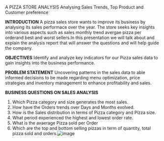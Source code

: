 A PIZZA STORE ANALYSIS
Analysing Sales Trends, Top Product and Customer preference

**INTRODUCTION**
A pizza sales store wants to improve its business by analysing its sales performace over the year. The store seeks key insights into various aspects such as sales monthly trend avergae pizza per orderand best and worst sellers.In this presentation we will talk about and explain the analysis report that will answer the questions and will help guide the company.

**OBJECTIVES**
Identify and analyze key indicators for our Pizza sales data to gain insights into the business performance.

**PROBLEM STATEMENT**
 Uncovering patterns in the sales data to able informed decisions to be made regarding menu optimization, price strategies and inventory management to enhance profitability and sales.

**BUSINESS QUESTIONS ON SALES ANALYSIS**

 1.  Which Pizza category and size generates the most sales.
2. How have the Orders trends over Days and Months evolved.
3. How is the Sales distribution in terms of Pizza category and Pizza size.
4. What period experienced the highest and lowest order rate.
5. What is the avaerage Pizza sold per Order
6. Which are the top and bottom selling pizzas in term of quantity, total pizza sold and orders.![image](https://github.com/user-attachments/assets/847a3676-982a-405e-b6fc-ac4b95658800)


